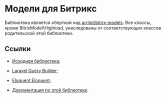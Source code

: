 # Модели для Битрикс

Библиотека является оберткой над [arrilot/bitrix-models](https://github.com/arrilot/bitrix-models). Все классы, кроме BitrixModel\Highload, унаследованы от соответствующих классов родительской этой библиотеки.

## Ссылки

* [Исходная библиотека](https://github.com/arrilot/bitrix-models);

* [Laravel Query Builder](http://laravel.su/docs/5.0/queries);

* [Eloquent Eloquent](http://laravel.su/docs/5.0/eloquent);

* [Документация по этой библиотеке](https://gleb-mihalkov.github.io/bitrix-models/).